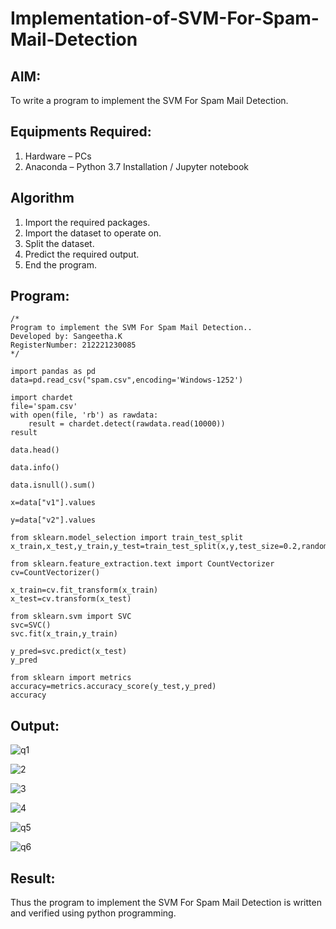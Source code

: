 # Implementation-of-SVM-For-Spam-Mail-Detection

## AIM:
To write a program to implement the SVM For Spam Mail Detection.

## Equipments Required:
1. Hardware – PCs
2. Anaconda – Python 3.7 Installation / Jupyter notebook

## Algorithm
1. Import the required packages.
2. Import the dataset to operate on.
3. Split the dataset.
4. Predict the required output.
5. End the program.
## Program:
```
/*
Program to implement the SVM For Spam Mail Detection..
Developed by: Sangeetha.K
RegisterNumber: 212221230085 
*/
```
```
import pandas as pd
data=pd.read_csv("spam.csv",encoding='Windows-1252')

import chardet
file='spam.csv'
with open(file, 'rb') as rawdata:
    result = chardet.detect(rawdata.read(10000))
result

data.head()

data.info()

data.isnull().sum()

x=data["v1"].values

y=data["v2"].values

from sklearn.model_selection import train_test_split
x_train,x_test,y_train,y_test=train_test_split(x,y,test_size=0.2,random_state=0)

from sklearn.feature_extraction.text import CountVectorizer 
cv=CountVectorizer()

x_train=cv.fit_transform(x_train)
x_test=cv.transform(x_test)

from sklearn.svm import SVC
svc=SVC()
svc.fit(x_train,y_train)

y_pred=svc.predict(x_test)
y_pred

from sklearn import metrics
accuracy=metrics.accuracy_score(y_test,y_pred)
accuracy
```
## Output:
![q1](https://user-images.githubusercontent.com/93992063/204533287-64be9d9f-104e-4913-8b46-28b202298526.png)


![2](https://user-images.githubusercontent.com/93992063/204023190-5a1135d2-18ba-4597-bf56-07b34b649612.png)

![3](https://user-images.githubusercontent.com/93992063/204023204-c4709570-1cf9-42bf-bdde-a5870fe5ea4d.png)

![4](https://user-images.githubusercontent.com/93992063/204023231-517a6825-a046-4e9f-8cde-49c378cbc918.png)


![q5](https://user-images.githubusercontent.com/93992063/204533402-7fae8e08-ebd2-4919-8d88-268a93e6332a.png)


![q6](https://user-images.githubusercontent.com/93992063/204533429-3d8ef49d-e92a-4698-b234-1ea2ff7ec35b.png)


## Result:
Thus the program to implement the SVM For Spam Mail Detection is written and verified using python programming.
